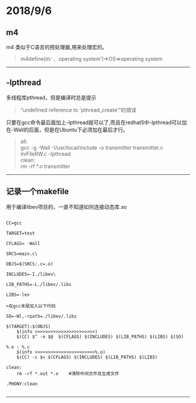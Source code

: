 # 2018/9/6
## m4
m4  类似于C语言的预处理器,用来处理宏的。
>m4define(`OS', `operating system')⇒OS⇒operating system

***

## -lpthread 
多线程库pthread，但是编译时总是提示
>“undefined reference to 'pthread_create'”的错误

只要在gcc命令最后面加上-lpthread就可以了,而且在redhat5中-lpthread可以加在-Wall的后面，但是在Ubuntu下必须加在最后才行。

>all:  
    gcc -g -Wall   -I/usr/local/include -o transmitter transmitter.c IniFileRW.c  -lpthread   
>clean:  
    rm -rf *.o transmitter  

***
## 记录一个makefile
用于编译libev项目的，一直不知道如何连接动态库.so

<pre><code>
CC=gcc

TARGET=test

CFLAGS= -Wall

SRCS=main.c\

OBJS=$(SRCS:.c=.o)

INCLUDES=-I./libev\

LIB_PATHS=-L./libev/.libs

LIBS=-lev

>在gcc末尾加入以下代码

SO=-Wl,-rpath=./libev/.libs

$(TARGET):$(OBJS)
	$(info >>>>>>>>>>>>>>>>>>>>>>>)
	$(CC) $^ -o $@	$(CFLAGS) $(INCLUDES) $(LIB_PATHS) $(LIBS) $(SO)

%.o : %.c
	$(info >>>>>>>>>>>>>>>>>>>>>>>%.o)
	$(CC) -c $< $(CFLAGS) $(INCLUDES) $(LIB_PATHS) $(LIBS)

clean:
	rm -rf *.out *.o    #清除中间文件及生成文件

.PHONY:clean

</code></pre>

***